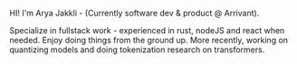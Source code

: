 HI! I'm Arya Jakkli - (Currently software dev & product @ Arrivant).

Specialize in fullstack work - experienced in rust, nodeJS and react when needed. Enjoy doing things from the ground up.
More recently, working on quantizing models and doing tokenization research on transformers.




